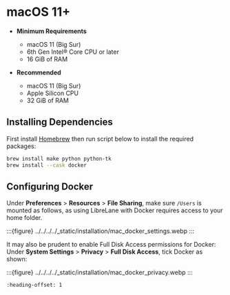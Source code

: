 # macOS 11+

* **Minimum Requirements**
    * macOS 11 (Big Sur)
    * 6th Gen Intel® Core CPU or later
    * 16 GiB of RAM
    
* **Recommended**
    * macOS 11 (Big Sur)
    * Apple Silicon CPU
    * 32 GiB of RAM

## Installing Dependencies

First install [Homebrew](https://brew.sh/) then run script below to install the required packages:

```sh
brew install make python python-tk
brew install --cask docker
```

## Configuring Docker

Under **Preferences** > **Resources** > **File Sharing**, make sure `/Users` is mounted as follows, as using LibreLane with Docker requires access to your home folder.

:::{figure} ../../../../\_static/installation/mac_docker_settings.webp
:::

It may also be prudent to enable Full Disk Access permissions for Docker: Under **System Settings** > **Privacy** > **Full Disk Access**, tick Docker as shown:

:::{figure} ../../../../\_static/installation/mac_docker_privacy.webp
:::

```{include} _common.md
:heading-offset: 1

```
